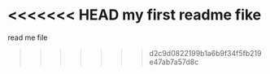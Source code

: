 <<<<<<< HEAD
my first readme fike
=======
read me file
>>>>>>> d2c9d0822199b1a6b9f34f5fb219e47ab7a57d8c
